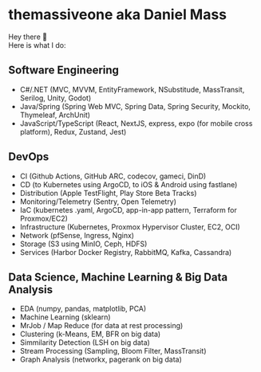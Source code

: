 # themassiveone aka Daniel Mass
Hey there 👋\
Here is what I do:

## Software Engineering
- C#/.NET (MVC, MVVM, EntityFramework, NSubstitude, MassTransit, Serilog, Unity, Godot)
- Java/Spring (Spring Web MVC, Spring Data, Spring Security, Mockito, Thymeleaf, ArchUnit)
- JavaScript/TypeScript (React, NextJS, express, expo (for mobile cross platform), Redux, Zustand, Jest)

## DevOps
- CI (Github Actions, GitHub ARC, codecov, gameci, DinD)
- CD (to Kubernetes using ArgoCD, to iOS & Android using fastlane)
- Distribution (Apple TestFlight, Play Store Beta Tracks)
- Monitoring/Telemetry (Sentry, Open Telemetry)
- IaC (kubernetes .yaml, ArgoCD, app-in-app pattern, Terraform for Proxmox/EC2)
- Infrastructure (Kubernetes, Proxmox Hypervisor Cluster, EC2, OCI)
- Network (pfSense, Ingress, Nginx)
- Storage (S3 using MinIO, Ceph, HDFS)
- Services (Harbor Docker Registry, RabbitMQ, Kafka, Cassandra)

## Data Science, Machine Learning & Big Data Analysis
- EDA (numpy, pandas, matplotlib, PCA)
- Machine Learning (sklearn)
- MrJob / Map Reduce (for data at rest processing)
- Clustering (k-Means, EM, BFR on big data)
- Simmilarity Detection (LSH on big data)
- Stream Processing (Sampling, Bloom Filter, MassTransit)
- Graph Analysis (networkx, pagerank on big data)

